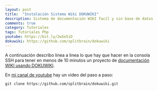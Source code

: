 ```yaml
---
layout: post
title:  "Instalación Sistema Wiki DOKUWIKI"
description: Sistema de documentación WIKI facíl y sin base de datos
comments: true
category: Tutoriales
tags: Tutoriales Php
youtube: https://bit.ly/2wSo5iD
dokuwiki: https://github.com/splitbrain/dokuwiki
---
```


A continuación describo linea a linea lo que hay que hacer en la consola SSH para tener en menos de 10 minutos un proyecto de <a target="_blank" href="{{ page.dokuwiki }}">documentación WIKI usando DOKUWIKI</a>.

En <a target="_blank" href="{{ page.youtube }}">mi canal de youtube</a> hay un video del paso a paso: 

```
git clone https://github.com/splitbrain/dokuwiki.git

```
